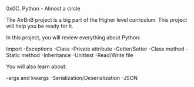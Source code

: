0x0C. Python - Almost a circle

The AirBnB project is a big part of the Higher level curriculum. This project will help you be ready for it.

In this project, you will review everything about Python:

Import
-Exceptions
-Class
-Private attribute
-Getter/Setter
-Class method
-Static method
-Inheritance
-Unittest
-Read/Write file

You will also learn about:

-args and kwargs
-Serialization/Deserialization
-JSON
